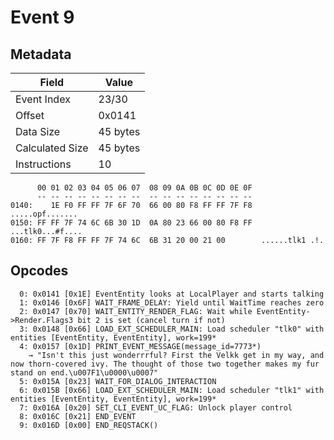 # Event 9

## Metadata

| Field           | Value    |
|-----------------|----------|
| Event Index     | 23/30    |
| Offset          | 0x0141   |
| Data Size       | 45 bytes |
| Calculated Size | 45 bytes |
| Instructions    | 10       |

```
      00 01 02 03 04 05 06 07  08 09 0A 0B 0C 0D 0E 0F
      -- -- -- -- -- -- -- --  -- -- -- -- -- -- -- --
0140:    1E F0 FF FF 7F 6F 70  66 00 80 F8 FF FF 7F F8   .....opf.......
0150: FF FF 7F 74 6C 6B 30 1D  0A 80 23 66 00 80 F8 FF  ...tlk0...#f....
0160: FF 7F F8 FF FF 7F 74 6C  6B 31 20 00 21 00        ......tlk1 .!.  
```

## Opcodes

```
  0: 0x0141 [0x1E] EventEntity looks at LocalPlayer and starts talking
  1: 0x0146 [0x6F] WAIT_FRAME_DELAY: Yield until WaitTime reaches zero
  2: 0x0147 [0x70] WAIT_ENTITY_RENDER_FLAG: Wait while EventEntity->Render.Flags3 bit 2 is set (cancel turn if not)
  3: 0x0148 [0x66] LOAD_EXT_SCHEDULER_MAIN: Load scheduler "tlk0" with entities [EventEntity, EventEntity], work=199*
  4: 0x0157 [0x1D] PRINT_EVENT_MESSAGE(message_id=7773*)
    → "Isn't this just wonderrrful? First the Velkk get in my way, and now thorn-covered ivy. The thought of those two together makes my fur stand on end.\u007F1\u0000\u0007"
  5: 0x015A [0x23] WAIT_FOR_DIALOG_INTERACTION
  6: 0x015B [0x66] LOAD_EXT_SCHEDULER_MAIN: Load scheduler "tlk1" with entities [EventEntity, EventEntity], work=199*
  7: 0x016A [0x20] SET_CLI_EVENT_UC_FLAG: Unlock player control
  8: 0x016C [0x21] END_EVENT
  9: 0x016D [0x00] END_REQSTACK()
```
